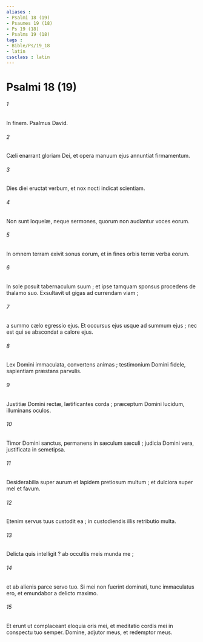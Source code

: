 ```yaml
---
aliases : 
- Psalmi 18 (19)
- Psaumes 19 (18)
- Ps 19 (18)
- Psalms 19 (18)
tags : 
- Bible/Ps/19_18
- latin
cssclass : latin
---
```


# Psalmi 18 (19)

###### 1
In finem. Psalmus David.
###### 2
Cæli enarrant gloriam Dei, et opera manuum ejus annuntiat firmamentum.
###### 3
Dies diei eructat verbum, et nox nocti indicat scientiam.
###### 4
Non sunt loquelæ, neque sermones, quorum non audiantur voces eorum.
###### 5
In omnem terram exivit sonus eorum, et in fines orbis terræ verba eorum.
###### 6
In sole posuit tabernaculum suum ; et ipse tamquam sponsus procedens de thalamo suo. Exsultavit ut gigas ad currendam viam ;
###### 7
a summo cælo egressio ejus. Et occursus ejus usque ad summum ejus ; nec est qui se abscondat a calore ejus.
###### 8
Lex Domini immaculata, convertens animas ; testimonium Domini fidele, sapientiam præstans parvulis.
###### 9
Justitiæ Domini rectæ, lætificantes corda ; præceptum Domini lucidum, illuminans oculos.
###### 10
Timor Domini sanctus, permanens in sæculum sæculi ; judicia Domini vera, justificata in semetipsa.
###### 11
Desiderabilia super aurum et lapidem pretiosum multum ; et dulciora super mel et favum.
###### 12
Etenim servus tuus custodit ea ; in custodiendis illis retributio multa.
###### 13
Delicta quis intelligit ? ab occultis meis munda me ;
###### 14
et ab alienis parce servo tuo. Si mei non fuerint dominati, tunc immaculatus ero, et emundabor a delicto maximo.
###### 15
Et erunt ut complaceant eloquia oris mei, et meditatio cordis mei in conspectu tuo semper. Domine, adjutor meus, et redemptor meus.
